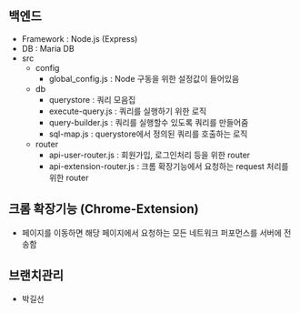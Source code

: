 ## 백엔드
- Framework : Node.js (Express)
- DB : Maria DB
- src
	- config
		- global_config.js : Node 구동을 위한 설정값이 들어있음
	- db
		- querystore : 쿼리 모음집
		- execute-query.js : 쿼리를 실행하기 위한 로직
		- query-builder.js : 쿼리를 실행할수 있도록 쿼리를 만들어줌
		- sql-map.js : querystore에서 정의된 쿼리를 호출하는 로직
	- router
		- api-user-router.js : 회원가입, 로그인처리 등을 위한 router
		- api-extension-router.js : 크롬 확장기능에서 요청하는 request 처리를 위한 router
		
## 크롬 확장기능 (Chrome-Extension)
- 페이지를 이동하면 해당 페이지에서 요청하는 모든 네트워크 퍼포먼스를 서버에 전송함

## 브랜치관리
- 박길선